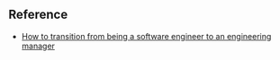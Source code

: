 
## Reference
- [How to transition from being a software engineer to an engineering manager](https://betterprogramming.pub/how-to-transition-from-being-a-software-engineer-to-an-engineering-manager-d69592468ea)